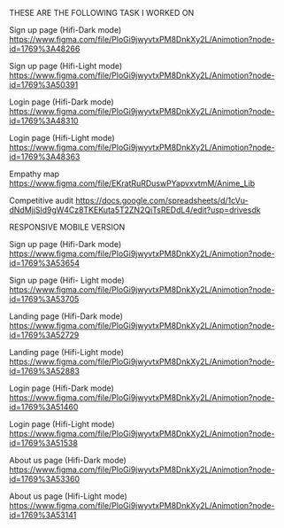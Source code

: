 THESE ARE THE FOLLOWING TASK I WORKED ON

Sign up page (Hifi-Dark mode) https://www.figma.com/file/PloGi9jwyvtxPM8DnkXy2L/Animotion?node-id=1769%3A48266

Sign up page (Hifi-Light mode) https://www.figma.com/file/PloGi9jwyvtxPM8DnkXy2L/Animotion?node-id=1769%3A50391

Login page (Hifi-Dark mode) https://www.figma.com/file/PloGi9jwyvtxPM8DnkXy2L/Animotion?node-id=1769%3A48310

Login page (Hifi-Light mode) https://www.figma.com/file/PloGi9jwyvtxPM8DnkXy2L/Animotion?node-id=1769%3A48363

Empathy map https://www.figma.com/file/EKratRuRDuswPYapvxvtmM/Anime_Lib

Competitive audit https://docs.google.com/spreadsheets/d/1cVu-dNdMjjSld9gW4Cz8TKEKuta5T2ZN2QiTsREDdL4/edit?usp=drivesdk

RESPONSIVE MOBILE VERSION

Sign up page (Hifi-Dark mode) https://www.figma.com/file/PloGi9jwyvtxPM8DnkXy2L/Animotion?node-id=1769%3A53654

Sign up page (Hifi- Light mode) https://www.figma.com/file/PloGi9jwyvtxPM8DnkXy2L/Animotion?node-id=1769%3A53705

Landing page (Hifi-Dark mode) https://www.figma.com/file/PloGi9jwyvtxPM8DnkXy2L/Animotion?node-id=1769%3A52729

Landing page (Hifi-Light mode) https://www.figma.com/file/PloGi9jwyvtxPM8DnkXy2L/Animotion?node-id=1769%3A52883

Login page (Hifi-Dark mode) https://www.figma.com/file/PloGi9jwyvtxPM8DnkXy2L/Animotion?node-id=1769%3A51460

Login page (Hifi-Light mode) https://www.figma.com/file/PloGi9jwyvtxPM8DnkXy2L/Animotion?node-id=1769%3A51538

About us page (Hifi-Dark mode) https://www.figma.com/file/PloGi9jwyvtxPM8DnkXy2L/Animotion?node-id=1769%3A53360

About us page (Hifi-Light mode) https://www.figma.com/file/PloGi9jwyvtxPM8DnkXy2L/Animotion?node-id=1769%3A53141
